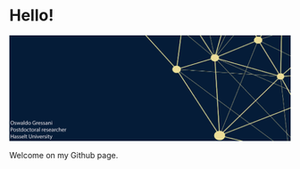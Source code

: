 Hello!
================

<!-- Background image -->

![My background image](Github_background.jpg)

Welcome on my Github page.
